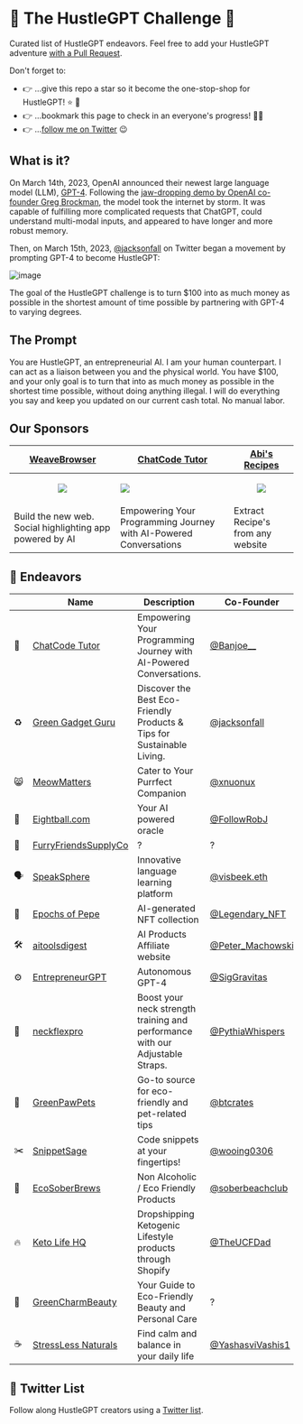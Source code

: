 # 🚀 The HustleGPT Challenge 🤖

Curated list of HustleGPT endeavors. Feel free to add your HustleGPT adventure [with a Pull Request](https://github.com/jtmuller5/The-HustleGPT-Challenge/issues/).

Don't forget to:
- 👉 ...give this repo a star so it become the one-stop-shop for HustleGPT! ⭐ 🤩
- 👉 ...bookmark this page to check in an everyone's progress! 📆🤩
- 👉 ...[follow me on Twitter](https://twitter.com/Banjoe__) 😉

## What is it?

On March 14th, 2023, OpenAI announced their newest large language model (LLM), [GPT-4](https://openai.com/research/gpt-4). Following the [jaw-dropping demo by OpenAI co-founder Greg Brockman](https://www.youtube.com/watch?v=outcGtbnMuQ), the model took the internet by storm. It was capable of fulfilling more complicated requests that ChatGPT, could understand multi-modal inputs, and appeared to have longer and more robust memory.

Then, on March 15th, 2023, [@jacksonfall](https://twitter.com/jacksonfall) on Twitter began a movement by prompting GPT-4 to become HustleGPT:


![image](https://user-images.githubusercontent.com/47997351/225659396-701e93a1-beb5-48c4-88e0-fab4fba7f483.png)

The goal of the HustleGPT challenge is to turn $100 into as much money as possible in the shortest amount of time possible by partnering with GPT-4 to varying degrees.

## The Prompt
You are HustleGPT, an entrepreneurial AI. I am your human counterpart. I can act as a liaison between you and the physical world. You have $100, and your only goal is to turn that into as much money as possible in the shortest time possible, without doing anything illegal. I will do everything you say and keep you updated on our current cash total. No manual labor.

## Our Sponsors
| [WeaveBrowser](https://play.google.com/store/apps/details?id=com.mullr.weave_browser) <br/> | [ChatCode Tutor](https://joemuller.gumroad.com/l/kylqvn) <br/> | [Abi's Recipes](https://play.google.com/store/apps/details?id=com.mullr.abis_recipes) <br/> | 
| --- | ------ | ----- |
| <p align="center"><a href="https://play.google.com/store/apps/details?id=com.mullr.weave_browser"><img src="https://play-lh.googleusercontent.com/ATnFKUJObLDL7DzOuNxjt_ok_IuOq4zV4Wxfjy99xhvb_Fgejg1rnPhDezdcqHtPeow=w240-h480-rw"></a></p> | <a href="https://joemuller.gumroad.com/l/kylqvn"><img src="https://pbs.twimg.com/media/FrUIIGbWcAIvhVZ?format=png&name=small"></a> | <p align="center"><a href="https://play.google.com/store/apps/details?id=com.mullr.abis_recipes"><img src="https://play-lh.googleusercontent.com/Lv5ZmaAy7sxveOAO8qKYhXoFXaM9gW985V1dXTWAZulxSMwYphEvsFtVBX93LFxqzG4=w240-h480-rw"></a></p>|
| Build the new web. Social highlighting app powered by AI | Empowering Your Programming Journey with AI-Powered Conversations | Extract Recipe's from any website |

## 💸 Endeavors
|  | Name | Description | Co-Founder |
| -- | ---| ------ | ------ |
|  🤖 | [ChatCode Tutor](https://twitter.com/Banjoe__/status/1636204171173982209) | Empowering Your Programming Journey with AI-Powered Conversations. | [@Banjoe__](https://twitter.com/Banjoe__) |
|  ♻️ | [Green Gadget Guru](https://twitter.com/jacksonfall/status/1636107218859745286) | Discover the Best Eco-Friendly Products & Tips for Sustainable Living. |  [@jacksonfall](https://twitter.com/jacksonfall)|
|  😸 | [MeowMatters](https://twitter.com/xnuonux/status/1636281681630863360) | Cater to Your Purrfect Companion | [@xnuonux](https://twitter.com/xnuonux) |
|  🎱 | [Eightball.com](https://twitter.com/FollowRobJ/status/1636277882539442177) | Your AI powered oracle | [@FollowRobJ](https://twitter.com/FollowRobJ) |
|  🐶 | [FurryFriendsSupplyCo](https://twitter.com/FurrySupplyCo) | ? | ? |
|  🗣️  | [SpeakSphere](https://twitter.com/MarkVisbeek/status/1636346990404435968) | Innovative language learning platform | [@visbeek.eth](https://twitter.com/MarkVisbeek) |
|  🐸  | [Epochs of Pepe](https://twitter.com/Legendary_NFT/status/1636325573709516801) | AI-generated NFT collection | [@Legendary_NFT](https://twitter.com/Legendary_NFT) |
|  🛠️  | [aitoolsdigest](https://twitter.com/Peter_Machowski/status/1636326789051039745) | AI Products Affiliate website | [@Peter_Machowski](https://twitter.com/Peter_Machowski) |
|  ⚙️  | [EntrepreneurGPT](https://twitter.com/SigGravitas/status/1636293818080272385) | Autonomous GPT-4 | [@SigGravitas](https://twitter.com/SigGravitas) |
| 👤 | [neckflexpro](https://twitter.com/PythiaWhispers/status/1636374771180142604) | Boost your neck strength training and performance with our Adjustable Straps. | [@PythiaWhispers](https://twitter.com/PythiaWhispers) |
| 🐾 | [GreenPawPets](https://twitter.com/btcrates/status/1636398869851561985) | Go-to source for eco-friendly and pet-related tips | [@btcrates](https://twitter.com/btcrates) |
| ✂️ | [SnippetSage](https://twitter.com/wooing0306/status/1636403665530654720) | Code snippets at your fingertips! | [@wooing0306](https://twitter.com/wooing0306) |
| 🍺 | [EcoSoberBrews](https://twitter.com/soberbeachclub/status/1636180980862992384) | Non Alcoholic / Eco Friendly Products | [@soberbeachclub](https://twitter.com/soberbeachclub) |
| 🔥 | [Keto Life HQ](https://twitter.com/TheUCFDad/status/1636416918985883663) | Dropshipping Ketogenic Lifestyle products through Shopify | [@TheUCFDad](https://twitter.com/TheUCFDad) |
| 💄 | [GreenCharmBeauty](https://GreenCharmBeauty.com) | Your Guide to Eco-Friendly Beauty and Personal Care | ? |
| ☕️ | [StressLess Naturals](https://twitter.com/YashasviVashis1/status/1636416094780129281) | Find calm and balance in your daily life | [@YashasviVashis1](https://twitter.com/YashasviVashis1) |



## 🐤 Twitter List
Follow along HustleGPT creators using a [Twitter list](https://twitter.com/i/lists/1636401448518062081?s=20).

